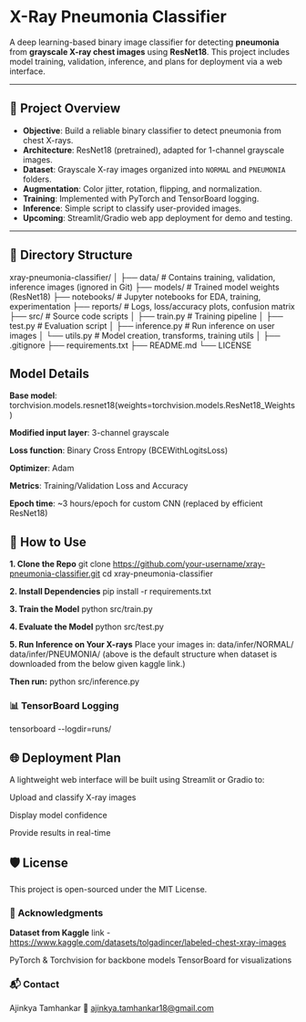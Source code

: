 # X-Ray Pneumonia Classifier

A deep learning-based binary image classifier for detecting **pneumonia** from **grayscale X-ray chest images** using **ResNet18**. This project includes model training, validation, inference, and plans for deployment via a web interface.

---

## 🚀 Project Overview

- **Objective**: Build a reliable binary classifier to detect pneumonia from chest X-rays.
- **Architecture**: ResNet18 (pretrained), adapted for 1-channel grayscale images.
- **Dataset**: Grayscale X-ray images organized into `NORMAL` and `PNEUMONIA` folders.
- **Augmentation**: Color jitter, rotation, flipping, and normalization.
- **Training**: Implemented with PyTorch and TensorBoard logging.
- **Inference**: Simple script to classify user-provided images.
- **Upcoming**: Streamlit/Gradio web app deployment for demo and testing.

---

## 📁 Directory Structure

xray-pneumonia-classifier/
│
├── data/                   # Contains training, validation, inference images (ignored in Git)
├── models/                 # Trained model weights (ResNet18)
├── notebooks/              # Jupyter notebooks for EDA, training, experimentation
├── reports/                # Logs, loss/accuracy plots, confusion matrix
├── src/                    # Source code scripts
│   ├── train.py            # Training pipeline
│   ├── test.py             # Evaluation script
│   ├── inference.py        # Run inference on user images
│   └── utils.py            # Model creation, transforms, training utils
│
├── .gitignore
├── requirements.txt
├── README.md
└── LICENSE


## Model Details
**Base model**: torchvision.models.resnet18(weights=torchvision.models.ResNet18_Weights)

**Modified input layer**: 3-channel grayscale

**Loss function**: Binary Cross Entropy (BCEWithLogitsLoss)

**Optimizer**: Adam

**Metrics**: Training/Validation Loss and Accuracy

**Epoch time**: ~3 hours/epoch for custom CNN (replaced by efficient ResNet18)

## 🧪 How to Use
**1. Clone the Repo**
git clone https://github.com/your-username/xray-pneumonia-classifier.git
cd xray-pneumonia-classifier

**2. Install Dependencies**
pip install -r requirements.txt

**3. Train the Model**
python src/train.py

**4. Evaluate the Model**
python src/test.py

**5. Run Inference on Your X-rays**
Place your images in:
data/infer/NORMAL/
data/infer/PNEUMONIA/
(above is the default structure when dataset is downloaded from the below given kaggle link.)

**Then run:**
python src/inference.py

### 📊 TensorBoard Logging
tensorboard --logdir=runs/


## 🌐 Deployment Plan
A lightweight web interface will be built using Streamlit or Gradio to:

Upload and classify X-ray images

Display model confidence

Provide results in real-time

## 🛡️ License
This project is open-sourced under the MIT License.


### 🙌 Acknowledgments
**Dataset from Kaggle**
link - https://www.kaggle.com/datasets/tolgadincer/labeled-chest-xray-images

PyTorch & Torchvision for backbone models
TensorBoard for visualizations

### 📬 Contact
Ajinkya Tamhankar
📧 ajinkya.tamhankar18@gmail.com